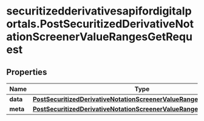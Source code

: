 # securitizedderivativesapifordigitalportals.PostSecuritizedDerivativeNotationScreenerValueRangesGetRequest

## Properties

Name | Type | Description | Notes
------------ | ------------- | ------------- | -------------
**data** | [**PostSecuritizedDerivativeNotationScreenerValueRangesGetRequestData**](PostSecuritizedDerivativeNotationScreenerValueRangesGetRequestData.md) |  | 
**meta** | [**PostSecuritizedDerivativeNotationScreenerValueRangesGetRequestMeta**](PostSecuritizedDerivativeNotationScreenerValueRangesGetRequestMeta.md) |  | [optional] 


